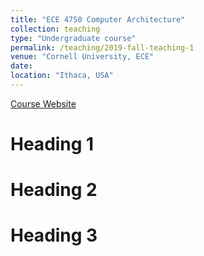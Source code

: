 ```yaml
---
title: "ECE 4750 Computer Architecture"
collection: teaching
type: "Undergraduate course"
permalink: /teaching/2019-fall-teaching-1
venue: "Cornell University, ECE"
date: 
location: "Ithaca, USA"
---
```


[Course Website](https://www.csl.cornell.edu/courses/ece4750/)

Heading 1
======

Heading 2
======

Heading 3
======